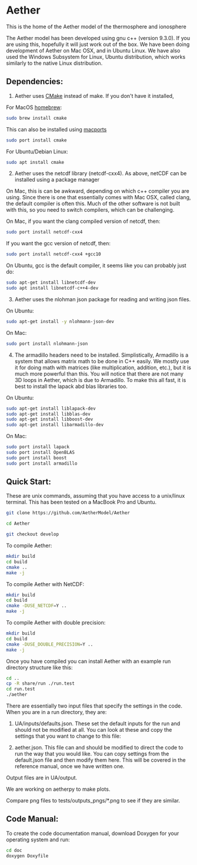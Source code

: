 # Aether
This is the home of the Aether model of the thermosphere and ionosphere

The Aether model has been developed using gnu c++ (version 9.3.0). If
you are using this, hopefully it will just work out of the box. We have 
been doing development of Aether on Mac OSX, and in Ubuntu Linux.  We have 
also used the Windows Subsystem for Linux, Ubuntu distribution, which 
works similarly to the native Linux distribution.

## Dependencies:

1. Aether uses [CMake](https://cmake.org/) instead of make. If you don't have it installed,

For MacOS [homebrew](https://formulae.brew.sh/formula/cmake):
```bash
sudo brew install cmake
```

This can also be installed using [macports](https://www.macports.org/)
```bash
sudo port install cmake
```

For Ubuntu/Debian Linux:
```bash
sudo apt install cmake
```

2. Aether uses the netcdf library (netcdf-cxx4). As above, netCDF can be installed using a package manager

On Mac, this is can be awkward, depending on which c++ compiler you are using. Since there is one that essentially comes with Mac OSX, called clang, the default compiler is often this.  Much of the other software is not built with this, so you need to switch compilers, which can be challenging.  

On Mac, if you want the clang compiled version of netcdf, then:
```bash
sudo port install netcdf-cxx4
```

If you want the gcc version of netcdf, then:
```bash
sudo port install netcdf-cxx4 +gcc10
```

On Ubuntu, gcc is the default compiler, it seems like you can probably just do:
```bash
sudo apt-get install libnetcdf-dev
sudo apt install libnetcdf-c++4-dev
```

3. Aether uses the nlohman json package for reading and writing json files.

On Ubuntu:

```bash
sudo apt-get install -y nlohmann-json-dev
```

On Mac:

```bash
sudo port install nlohmann-json 
```

4. The armadillo headers need to be installed. Simplistically, Armadillo is a system that allows matrix math to be done in C++ easily. We mostly use it for doing math with matrices (like multiplication, addition, etc.), but it is much more powerful than this.  You will notice that there are not many 3D loops in Aether, which is due to Armadillo.  To make this all fast, it is best to install the lapack abd blas libraries too.

On Ubuntu:

```bash
sudo apt-get install liblapack-dev
sudo apt-get install libblas-dev
sudo apt-get install libboost-dev
sudo apt-get install libarmadillo-dev
```

On Mac:

```bash
sudo port install lapack
sudo port install OpenBLAS
sudo port install boost
sudo port install armadillo
 ```

## Quick Start:

These are unix commands, assuming that you have access to a unix/linux
terminal. This has been tested on a MacBook Pro and Ubuntu.

```bash
git clone https://github.com/AetherModel/Aether
```

```bash
cd Aether
```

```bash
git checkout develop
```

To compile Aether:
```bash
mkdir build
cd build
cmake ..
make -j
```

To compile Aether with NetCDF:
```bash
mkdir build
cd build
cmake -DUSE_NETCDF=Y ..
make -j
```

To compile Aether with double precision:
```bash
mkdir build
cd build
cmake -DUSE_DOUBLE_PRECISION=Y ..
make -j
```

Once you have compiled you can install Aether with an example run directory
structure like this:

```bash
cd ..
cp -R share/run ./run.test
cd run.test
./aether
```

There are essentially two input files that specify the settings in the code.  When you are in a run directory, they are:

1. UA/inputs/defaults.json.  These set the default inputs for the run
and should not be modified at all.  You can look at these and copy the
settings that you want to change to this file:

2. aether.json.  This file can and should be modified to direct the
code to run the way that you would like.  You can copy settings from
the default.json file and then modify them here. This will be covered
in the reference manual, once we have written one.

Output files are in UA/output.

We are working on aetherpy to make plots.

Compare png files to tests/outputs_pngs/*.png to see if they are similar.

## Code Manual:

To create the code documentation manual, download Doxygen for your operating
system and run:

```bash
cd doc
doxygen Doxyfile
```

